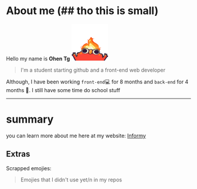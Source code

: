 # About me (## tho this is small)
Hello my name is **Ohen Tg**
<img height="100" width="100" src="images/elmoFire.gif" alt="new" />
<br>
> I'm a student starting github and a front-end web developer

Although,  I have been working `front-end`💻 for 8 months and `back-end` for 4 months 📅.
I still have some time do school stuff
<br>

---

# summary 
you can learn more about me here at my website:
[Informy](https://rubyjoby.github.io/About_Me_Page/)

## Extras
Scrapped emojies:
>   Emojies that I didn't use yet/n in my repos
